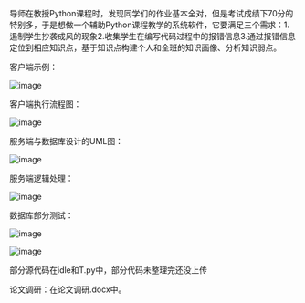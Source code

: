 导师在教授Python课程时，发现同学们的作业基本全对，但是考试成绩下70分的特别多，于是想做一个辅助Python课程教学的系统软件，它要满足三个需求：1.遏制学生抄袭成风的现象2.收集学生在编写代码过程中的报错信息3.通过报错信息定位到相应知识点，基于知识点构建个人和全班的知识画像、分析知识弱点。

客户端示例：

![image](https://github.com/luojiaxuan/Python-Teaching-Aid-System/blob/master/theProcess2.gif )


客户端执行流程图：

![image](https://github.com/luojiaxuan/Python-Teaching-Aid-System/blob/master/客户端的执行流程和与服务器的交互.png )

服务端与数据库设计的UML图：

![image](https://github.com/luojiaxuan/Python-Teaching-Aid-System/blob/master/UML.png )

服务端逻辑处理：

![image](https://github.com/luojiaxuan/Python-Teaching-Aid-System/blob/master/Task.png )

数据库部分测试：

![image](https://github.com/luojiaxuan/Python-Teaching-Aid-System/blob/master/Neo4jTest.png )

![image](https://github.com/luojiaxuan/Python-Teaching-Aid-System/blob/master/KnowledgePointTest.png )

部分源代码在idle和T.py中，部分代码未整理完还没上传

论文调研：在论文调研.docx中。